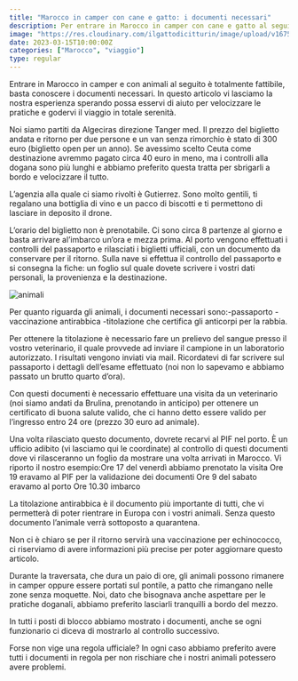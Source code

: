 ```yaml
---
title: "Marocco in camper con cane e gatto: i documenti necessari"
description: Per entrare in Marocco in camper con cane e gatto al seguito quali documento servono? 
image: "https://res.cloudinary.com/ilgattodicitturin/image/upload/v1675350430/Articoli/IMG_6364_ekk5cx_veifcj.jpg"
date: 2023-03-15T10:00:00Z
categories: ["Marocco", "viaggio"]
type: regular
---
```

Entrare in Marocco in camper e con animali al seguito è totalmente fattibile, basta conoscere i documenti necessari. 
In questo articolo vi lasciamo la nostra esperienza sperando possa esservi di aiuto per velocizzare le pratiche e godervi il viaggio in totale serenità.

Noi siamo partiti da Algeciras direzione Tanger med.
Il prezzo del biglietto andata e ritorno per due persone e un van senza rimorchio è stato di 300 euro (biglietto open per un anno).
Se avessimo scelto Ceuta come destinazione avremmo pagato circa 40 euro in meno, ma i controlli alla dogana sono più lunghi e abbiamo preferito questa tratta per sbrigarli a bordo e velocizzare il tutto.

L’agenzia alla quale ci siamo rivolti è Gutierrez. Sono molto gentili, ti regalano una bottiglia di vino e un pacco di biscotti e ti permettono di lasciare in deposito il drone. 

L’orario del biglietto non è prenotabile. Ci sono circa 8 partenze al giorno e basta arrivare al’imbarco un’ora e mezza prima.
Al porto vengono effettuati i controlli del passaporto e rilasciati i biglietti ufficiali, con un documento da conservare per il ritorno. 
Sulla nave si effettua il controllo del passaporto e si consegna la fiche: un foglio sul quale dovete scrivere i vostri dati personali, la provenienza e la destinazione. 

![animali](https://res.cloudinary.com/ilgattodicitturin/image/upload/v1675350434/Articoli/IMG_6024_kswhoo_s8ygtc.jpg)

Per quanto riguarda gli animali, i documenti necessari sono:-passaporto
-vaccinazione antirabbica
-titolazione che certifica gli anticorpi per la rabbia.

Per ottenere la titolazione è necessario fare un prelievo del sangue presso il vostro veterinario, il quale provvede ad inviare il campione in un laboratorio autorizzato. I risultati vengono inviati via mail.
Ricordatevi di far scrivere sul passaporto i dettagli dell’esame effettuato (noi non lo sapevamo e abbiamo passato un brutto quarto d’ora).

Con questi documenti è necessario effettuare una visita da un veterinario (noi siamo andati da Brulina, prenotando in anticipo) per ottenere un certificato di buona salute valido, che ci hanno detto essere valido per l’ingresso entro 24 ore (prezzo 30 euro ad animale).

Una volta rilasciato questo documento, dovrete recarvi al PIF nel porto. È un ufficio adibito (vi lasciamo qui le coordinate) al controllo di questi documenti dove vi rilasceranno un foglio da mostrare una volta arrivati in Marocco.
Vi riporto il nostro esempio:Ore 17 del venerdì abbiamo prenotato la visita
Ore 19 eravamo al PIF per la validazione dei documenti
Ore 9 del sabato eravamo al porto
Ore 10.30 imbarco 

La titolazione antirabbica è il documento più importante di tutti, che vi permetterà di poter rientrare in Europa con i vostri animali. Senza questo documento l’animale verrà sottoposto a quarantena. 

Non ci è chiaro se per il ritorno servirà una vaccinazione per echinococco, ci riserviamo di avere informazioni più precise per poter aggiornare questo articolo. 

Durante la traversata, che dura un paio di ore, gli animali possono rimanere in camper oppure essere portati sul pontile, a patto che rimangano nelle zone senza moquette. Noi, dato che bisognava anche aspettare per le pratiche doganali, abbiamo preferito lasciarli tranquilli a bordo del mezzo. 

In tutti i posti di blocco abbiamo mostrato i documenti, anche se ogni funzionario ci diceva di mostrarlo al controllo successivo.

Forse non vige una regola ufficiale? In ogni caso abbiamo preferito avere tutti i documenti in regola per non rischiare che i nostri animali potessero avere problemi. 
